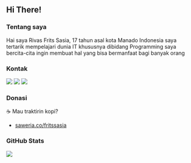 ## **Hi There!**

### Tentang saya
Hai saya Rivas Frits Sasia, 17 tahun asal kota Manado Indonesia
saya tertarik mempelajari dunia IT khususnya dibidang Programming
saya bercita-cita ingin membuat hal yang bisa bermanfaat bagi banyak orang

### Kontak
<a href="https://www.facebook.com/fritslx"><img src="https://img.shields.io/badge/Rivas Frits Sasia-1877F2?style=for-the-badge&logo=facebook&logoColor=white"/></a>
<a href="https://www.instagram.com/fritslx/"><img src="https://img.shields.io/badge/@fritslx%20-%23E4405F.svg?&style=for-the-badge&logo=Instagram&logoColor=white"/></a>
<a href="https://twitter.com/fritslx"><img src="https://img.shields.io/badge/@fritslx%20-%231DA1F2.svg?&style=for-the-badge&logo=Twitter&logoColor=white"/></a>



### Donasi
☕ Mau traktirin kopi?
- [saweria.co/fritssasia](https://saweria.co/fritssasia)

### GitHub Stats
<img align="center" src="https://github-readme-stats.vercel.app/api?username=fritssasia&show_icons=true&theme=midnight-purple">


